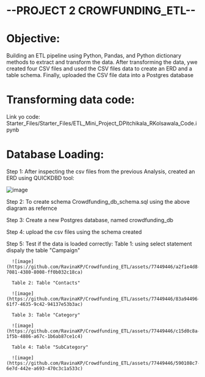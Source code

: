 
 --PROJECT 2 CROWFUNDING_ETL-- 
==================================

# Objective: 
Building an ETL pipeline using Python, Pandas, and Python dictionary methods to extract and transform the data. After transforming the data, ywe created four CSV files and used the CSV files data to create an ERD and a table schema. Finally,  uploaded the CSV file data into a Postgres database

# Transforming data code:

Link yo code: Starter_Files/Starter_Files/ETL_Mini_Project_DPitchikala_RKolsawala_Code.ipynb

# Database Loading:

Step 1: After inspecting the csv files from the previous Analysis, created an ERD using QUICKDBD tool:

![image](https://github.com/RavinaKP/Crowdfunding_ETL/assets/77449446/550e64ed-1bbd-40b4-b153-2beadd81c8b7)

Step 2: To create schema Crowdfunding_db_schema.sql using the above diagram as refernce

Step 3: Create a new Postgres database, named crowdfunding_db

Step 4: upload the csv files using the schema created

Step 5: Test if the data is loaded correctly:
      Table 1: using select statement dispaly the table "Campaign"

      ![image](https://github.com/RavinaKP/Crowdfunding_ETL/assets/77449446/a2f1e4d8-7081-4380-8008-ff0b032c18ca)

      Table 2: Table "Contacts"

      ![image](https://github.com/RavinaKP/Crowdfunding_ETL/assets/77449446/83a94496-61f7-4635-9c42-94137e53b3ac)

      Table 3: Table "Category"

      ![image](https://github.com/RavinaKP/Crowdfunding_ETL/assets/77449446/c15d0c8a-1f5b-4886-a67c-1b6ab87ce1c4)

      Table 4: Table "SubCategory"

      ![image](https://github.com/RavinaKP/Crowdfunding_ETL/assets/77449446/590108c7-6e7d-442e-a693-470c3c1a533c)


      




      



